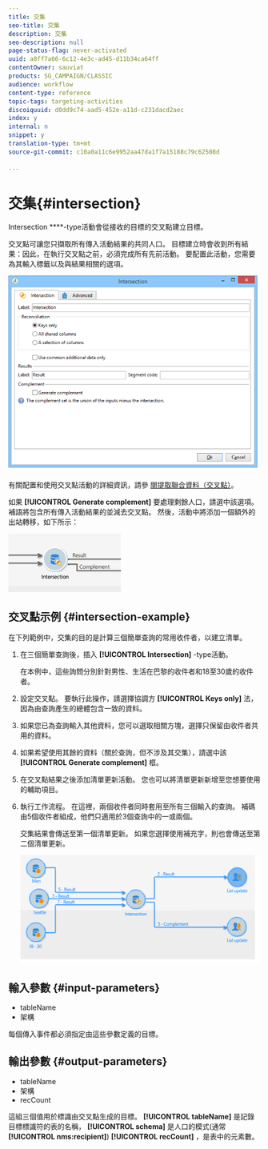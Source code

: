 ```yaml
---
title: 交集
seo-title: 交集
description: 交集
seo-description: null
page-status-flag: never-activated
uuid: a8ff7a66-6c12-4e3c-ad45-d11b34ca64ff
contentOwner: sauviat
products: SG_CAMPAIGN/CLASSIC
audience: workflow
content-type: reference
topic-tags: targeting-activities
discoiquuid: d0dd9c74-aad5-452e-a11d-c231dacd2aec
index: y
internal: n
snippet: y
translation-type: tm+mt
source-git-commit: c10a0a11c6e9952aa47da1f7a15188c79c62508d

---
```



# 交集{#intersection}

Intersection ****-type活動會從接收的目標的交叉點建立目標。

交叉點可讓您只擷取所有傳入活動結果的共同人口。 目標建立時會收到所有結果：因此，在執行交叉點之前，必須完成所有先前活動。 要配置此活動，您需要為其輸入標籤以及與結果相關的選項。

![](assets/s_user_segmentation_inter.png)

有關配置和使用交叉點活動的詳細資訊，請參 [閱提取聯合資料（交叉點）](../../workflow/using/targeting-data.md#extracting-joint-data--intersection-)。

如果 **[!UICONTROL Generate complement]** 要處理剩餘人口，請選中該選項。 補語將包含所有傳入活動結果的並減去交叉點。 然後，活動中將添加一個額外的出站轉移，如下所示：

![](assets/s_user_segmentation_inter_compl.png)

## 交叉點示例 {#intersection-example}

在下列範例中，交集的目的是計算三個簡單查詢的常用收件者，以建立清單。

1. 在三個簡單查詢後，插入 **[!UICONTROL Intersection]** -type活動。

   在本例中，這些詢問分別針對男性、生活在巴黎的收件者和18至30歲的收件者。

1. 設定交叉點。 要執行此操作，請選擇協調方 **[!UICONTROL Keys only]** 法，因為由查詢產生的總體包含一致的資料。
1. 如果您已為查詢輸入其他資料，您可以選取相關方塊，選擇只保留由收件者共用的資料。
1. 如果希望使用其餘的資料（關於查詢，但不涉及其交集），請選中該 **[!UICONTROL Generate complement]** 框。
1. 在交叉點結果之後添加清單更新活動。 您也可以將清單更新新增至您想要使用的輔助項目。
1. 執行工作流程。 在這裡，兩個收件者同時套用至所有三個輸入的查詢。 補碼由5個收件者組成，他們只適用於3個查詢中的一或兩個。

   交集結果會傳送至第一個清單更新。 如果您選擇使用補充字，則也會傳送至第二個清單更新。

   ![](assets/intersection_example.png)

## 輸入參數 {#input-parameters}

* tableName
* 架構

每個傳入事件都必須指定由這些參數定義的目標。

## 輸出參數 {#output-parameters}

* tableName
* 架構
* recCount

這組三個值用於標識由交叉點生成的目標。 **[!UICONTROL tableName]** 是記錄目標標識符的表的名稱， **[!UICONTROL schema]** 是人口的模式(通常 **[!UICONTROL nms:recipient]**) **[!UICONTROL recCount]** ，是表中的元素數。
